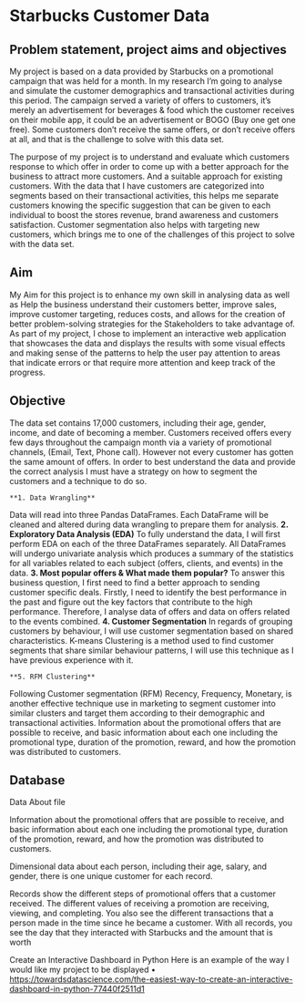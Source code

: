 
# Starbucks Customer Data

## Problem statement, project aims and objectives

My project is based on a data provided by Starbucks on a promotional campaign that was held for a month. In my research I’m going to analyse and simulate the customer demographics and transactional activities during this period. The campaign served a variety of offers to customers, it’s merely an advertisement for beverages & food which the customer receives on their mobile app, it could be an advertisement or BOGO (Buy one get one free). Some customers don’t receive the same offers, or don’t receive offers at all, and that is the challenge to solve with this data set. 


The purpose of my project is to understand and evaluate which customers response to which offer in order to come up with a better approach for the business to attract more customers. And a suitable approach for existing customers.
With the data that I have customers are categorized into segments based on their transactional activities, this helps me separate customers knowing the specific suggestion that can be given to each individual to boost the stores revenue, brand awareness and customers satisfaction. Customer segmentation also helps with targeting new customers, which brings me to one of the challenges of this project to solve with the data set. 


## Aim
My Aim for this project is to enhance my own skill in analysing data as well as Help the business understand their customers better, improve sales, improve customer targeting, reduces costs, and allows for the creation of better problem-solving strategies for the Stakeholders to take advantage of. As part of my project, I chose to implement an interactive web application that showcases the data and displays the results with some visual effects and making sense of the patterns to help the user pay attention to areas that indicate errors or that require more attention and keep track of the progress. 

## Objective
The data set contains 17,000 customers, including their age, gender, income, and date of becoming a member. Customers received offers every few days throughout the campaign month via a variety of promotional channels, (Email, Text, Phone call). However not every customer has gotten the same amount of offers.
In order to best understand the data and provide the correct analysis I must have a strategy on how to segment the customers and a technique to do so.   

    **1. Data Wrangling**
    
Data will read into three Pandas DataFrames. Each DataFrame will be cleaned and altered during data wrangling to prepare them for analysis. 
    **2. Exploratory Data Analysis (EDA)**
To fully understand the data, I will first perform EDA on each of the three DataFrames separately. All DataFrames will undergo univariate analysis which produces a summary of the statistics for all variables related to each subject (offers, clients, and events) in the data. 
    **3. Most popular offers & What made them popular?** 
To answer this business question, I first need to find a better approach to sending customer specific deals. Firstly, I need to identify the best performance in the past and figure out the key factors that contribute to the high performance. Therefore, I analyse data of offers and data on offers related to the events combined.
    **4. Customer Segmentation**
In regards of grouping customers by behaviour, I will use customer segmentation based on shared characteristics. K-means Clustering is a method used to find customer segments that share similar behaviour patterns, I will use this technique as I have previous experience with it.

    **5. RFM Clustering** 
Following Customer segmentation (RFM) Recency, Frequency, Monetary, is another effective technique use in marketing to segment customer into similar clusters and target them according to their demographic and transactional activities. 
Information about the promotional offers that are possible to receive, and basic information about each one including the promotional type, duration of the promotion, reward, and how the promotion was distributed to customers. 

## Database

Data
About file

Information about the promotional offers that are possible to receive, and basic information about each one including the promotional type, duration of the promotion, reward, and how the promotion was distributed to customers.


Dimensional data about each person, including their age, salary, and gender, there is one unique customer for each record.

Records show the different steps of promotional offers that a customer received. The different values of receiving a promotion are receiving, viewing, and completing. You also see the different transactions that a person made in the time since he became a customer. With all records, you see the day that they interacted with Starbucks and the amount that is worth

Create an Interactive Dashboard in Python
Here is an example of the way I would like my project to be displayed 
    • https://towardsdatascience.com/the-easiest-way-to-create-an-interactive-dashboard-in-python-77440f2511d1
